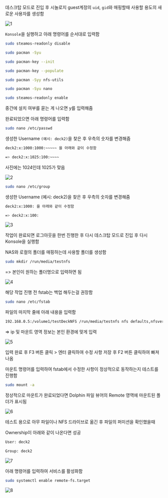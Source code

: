 데스크탑 모드로 진입 후 시놀로지 guest계정의 `uid`, `gid`와 매핑할때 사용할 용도의 새로운 사용자를 생성함





![1](https://user-images.githubusercontent.com/122413511/211694613-fc11aee8-7c80-4a56-bd06-d37731642d43.png)

`Konsole`을 실행하고 아래 명령어를 순서대로 입력함


```sh
sudo steamos-readonly disable

sudo pacman -Syu

sudo pacman-key --init

sudo pacman-key --populate

sudo pacman -Syy nfs-utils

sudo pacman -Syu nano

sudo steamos-readonly enable
```

중간에 설치 여부를 묻는 게 나오면 y를 입력해줌



완료되었으면 아래 명령어를 입력함


```sh
sudo nano /etc/passwd
```


생성한 Username `(예시: deck2)`을 찾은 후 우측의 숫자를 변경해줌


```sh
deck2:x:1000:1000:~~~~~ 을 아래와 같이 수정함

=> deck2:x:1025:100:~~~~
```


사진에는 1024인데 1025가 맞음



![2](https://user-images.githubusercontent.com/122413511/211694644-762d0216-bf3f-433d-a0cc-8360d5e5c80e.png)


```sh
sudo nano /etc/group
```


생성한 Username (예시: deck2)을 찾은 후 우측의 숫자를 변경해줌


```sh
deck2:x:1000: 을 아래와 같이 수정함

=> deck2:x:100:
```




![3](https://user-images.githubusercontent.com/122413511/211694682-e26c8add-ea2d-4f0d-873f-d729ad1d4a22.png)



작업이 완료되면 로그아웃을 한번 진행한 후 다시 데스크탑 모드로 진입 후 다시 Konsole을 실행함



NAS와 로컬의 폴더를 매핑하는데 사용할 폴더를 생성함


```sh
sudo mkdir /run/media/testnfs
```


=> 본인이 원하는 폴더명으로 입력하면 됨





![4](https://user-images.githubusercontent.com/122413511/211694749-2d2acf90-6e31-437f-bfb7-9885a6cf46bd.png)





해당 작업 진행 전 fstab는 백업 해두는걸 권장함


```sh
sudo nano /etc/fstab
```


파일의 마지막 줄에 아래 내용을 입력함


```sh
192.168.0.5:/volume1/testDeckNFS /run/media/testnfs nfs defaults,nfsvers=4,x-systemd.automount,soft,_netdev,retrans=2 0 0
```


=> ip 및 마운트 영역 정보는 본인 환경에 맞게 입력





![5](https://user-images.githubusercontent.com/122413511/211694751-344cedb5-e6dd-4ac0-8a57-277aa680fbbb.png)



입력 완료 후 F3 버튼 클릭 > 엔터 클릭하여 수정 사항 저장 후 F2 버튼 클릭하여 빠져나옴





마운트 명령어를 입력하여 fstab에서 수정한 사항이 정상적으로 동작하는지 테스트를 진행함


```sh
sudo mount -a
```


정상적으로 마운트가 완료되었다면 Dolphin 파일 뷰어의 Remote 영역에 마운트된 폴더가 표시됨





![6](https://user-images.githubusercontent.com/122413511/211694752-58d74a4e-a36e-438b-a865-dc47bb1524cf.png)



테스트 용으로 아무 파일이나 NFS 드라이브로 옮긴 후 파일의 퍼미션을 확인했을때

Ownership이 아래와 같이 나온다면 성공


```sh
User: deck2

Group: deck2
```






![7](https://user-images.githubusercontent.com/122413511/211694754-208d2126-2f1c-4ea9-829c-d7c05a2e14b2.png)





아래 명령어를 입력하여 서비스를 활성화함


```sh
sudo systemctl enable remote-fs.target
```




![8](https://user-images.githubusercontent.com/122413511/211694756-186cce6a-a7f8-49e2-b9bd-77289c0d84e1.png)
